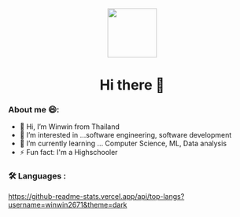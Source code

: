  ### 
 
 <div id="header" align="center">
  <img src="https://media1.giphy.com/media/2IudUHdI075HL02Pkk/giphy.gif" width="100"/>
 <h1>Hi there 👋</h1>
</div>

### About me 😄:

- 👋 Hi, I’m Winwin from Thailand
- 👀 I’m interested in ...software engineering, software development
- 🌱 I’m currently learning ... Computer Science, ML, Data analysis
- ⚡ Fun fact: I'm a Highschooler 

### :hammer_and_wrench: Languages :

https://github-readme-stats.vercel.app/api/top-langs?username=winwin2671&theme=dark


